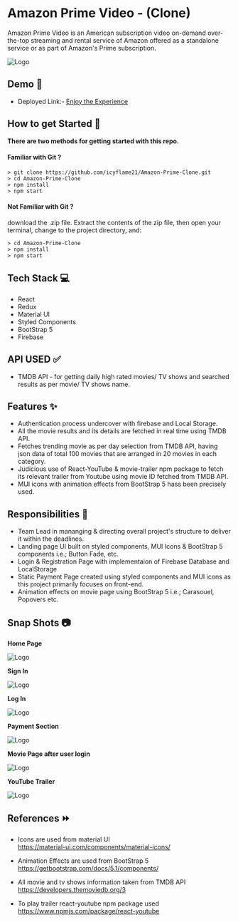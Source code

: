 
# Amazon Prime Video - (Clone)

Amazon Prime Video is an American subscription video on-demand over-the-top streaming and rental service of Amazon offered as a standalone service or as part of Amazon's Prime subscription. 


![Logo](https://m.media-amazon.com/images/G/01/primevideo/seo//primevideo-seo-logo._CB1544649803_.png)


## Demo 🎥

- Deployed Link:- [Enjoy the Experience](https://amazonprime-clone.netlify.app/)

## How to get Started 🚀

**There are two methods for getting started with this repo.**


#### Familiar with Git ?

```
> git clone https://github.com/icyflame21/Amazon-Prime-Clone.git
> cd Amazon-Prime-Clone
> npm install
> npm start
```

#### Not Familiar with Git ?
download the .zip file.  Extract the contents of the zip file, then open your terminal, change to the project directory, and:

```
> cd Amazon-Prime-Clone
> npm install
> npm start
```


## Tech Stack 💻

- React
- Redux
- Material UI
- Styled Components
- BootStrap 5
- Firebase 

## API USED ✅

- TMDB API - for getting daily high rated movies/ TV shows and searched results as per movie/ TV shows name.


## Features ✨

- Authentication process undercover with firebase and Local Storage.
- All the movie results and its details are fetched in real time using TMDB API.
- Fetches trending movie as per day selection from TMDB API, having json data of total 100 movies that are arranged in 20 movies in each category.
- Judicious use of React-YouTube & movie-trailer npm package to fetch its relevant trailer from Youtube using movie ID fetched from TMDB API.
- MUI icons with animation effects from BootStrap 5 hass been precisely used.

## Responsibilities 💪

- Team Lead in mananging & directing overall project's structure to deliver it within the deadlines.
- Landing page UI built on styled components, MUI Icons & BootStrap 5 components i.e.; Button Fade, etc.
- Login & Registration Page with implementaion of Firebase Database and LocalStorage
- Static Payment Page created using styled components and MUI icons as this project primarily focuses on front-end.
- Animation effects on movie page using BootStrap 5 i.e.; Carasouel, Popovers etc.

## Snap Shots 📷

**Home Page**

![Logo](https://images2.imgbox.com/fa/62/TCkJtA3F_o.jpg)

**Sign In**

![Logo](https://images2.imgbox.com/55/8e/f9v3aKKV_o.jpg)

**Log In**

![Logo](https://images2.imgbox.com/9e/9e/UZ4fDGvU_o.jpg)

**Payment Section**

![Logo](https://images2.imgbox.com/65/bc/20Y3bY71_o.jpg)

**Movie Page after user login**

![Logo](https://images2.imgbox.com/66/c3/v9VUf8vh_o.jpg)

**YouTube Trailer**

![Logo](https://images2.imgbox.com/9c/d8/0ZIiZwcn_o.jpg)


## References ⏩

* Icons are used from  material UI  
    https://material-ui.com/components/material-icons/
    
* Animation Effects are used from BootStrap 5  
    https://getbootstrap.com/docs/5.1/components/

* All movie and tv shows information taken  from TMDB API 
    https://developers.themoviedb.org/3

* To play trailer react-youtube npm package used 
    https://www.npmjs.com/package/react-youtube 




